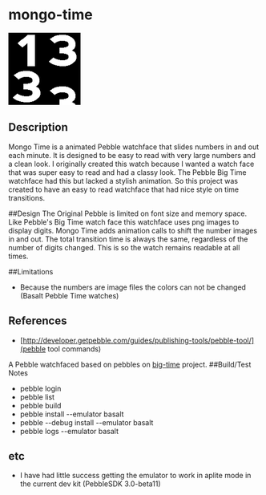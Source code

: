 # mongo-time

![screenshot](icon_144.png)
## Description
Mongo Time is a animated Pebble watchface that slides numbers in and out each minute. It is designed to be easy to read with very large numbers and a clean look. I originally created this watch because I wanted a watch face that was super easy to read and had a classy look. The Pebble Big Time watchface had this but lacked a stylish animation. So this project was created to have an easy to read watchface that had nice style on time transitions.

##Design
The Original Pebble is limited on font size and memory space. Like Pebble's Big Time watch face this watchface uses png images to display digits. Mongo Time adds animation calls to shift the number images in and out. The total transition time is always the same, regardless of the number of digits changed. This is so the watch remains readable at all times.

##Limitations
- Because the numbers are image files the colors can not be changed (Basalt Pebble Time watches)



## References
- [http://developer.getpebble.com/guides/publishing-tools/pebble-tool/](pebble tool commands)

A Pebble watchfaced based on pebbles on [big-time](https://github.com/pebble-examples/big-time) project.
##Build/Test Notes
- pebble login
- pebble list
- pebble build
- pebble install --emulator basalt
- pebble --debug install --emulator basalt
- pebble logs --emulator basalt

## etc
- I have had little success getting the emulator to work in aplite mode in the current dev kit (PebbleSDK 3.0-beta11)

